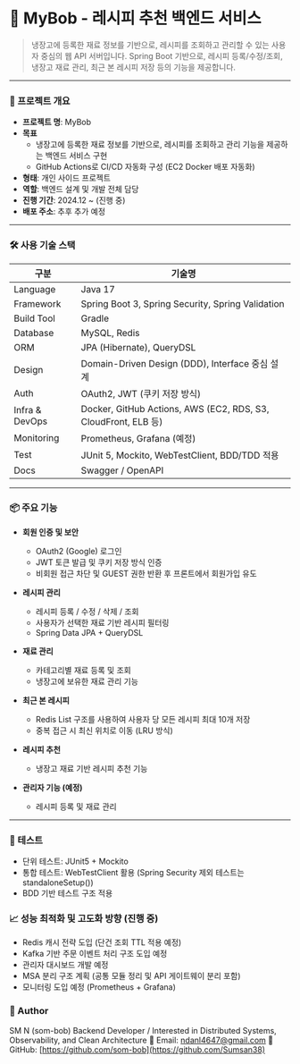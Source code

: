 # 🍱 MyBob - 레시피 추천 백엔드 서비스

> 냉장고에 등록한 재료 정보를 기반으로, 레시피를 조회하고 관리할 수 있는 사용자 중심의 웹 API 서버입니다.
> Spring Boot 기반으로, 레시피 등록/수정/조회, 냉장고 재료 관리, 최근 본 레시피 저장 등의 기능을 제공합니다.

---

### 📌 프로젝트 개요

- **프로젝트 명**: MyBob  
- **목표**
  - 냉장고에 등록한 재료 정보를 기반으로, 레시피를 조회하고 관리 기능을 제공하는 백엔드 서비스 구현
  - GitHub Actions로 CI/CD 자동화 구성 (EC2 Docker 배포 자동화)
- **형태**: 개인 사이드 프로젝트  
- **역할**: 백엔드 설계 및 개발 전체 담당  
- **진행 기간**: 2024.12 ~ (진행 중)  
- **배포 주소**: 추후 추가 예정  

---

### 🛠 사용 기술 스택

| 구분           | 기술명                                                                  |
|----------------|-------------------------------------------------------------------------|
| Language       | Java 17                                                                 |
| Framework      | Spring Boot 3, Spring Security, Spring Validation                       |
| Build Tool     | Gradle                                                                  |
| Database       | MySQL, Redis                                                            |
| ORM            | JPA (Hibernate), QueryDSL                                               |
| Design         | Domain-Driven Design (DDD), Interface 중심 설계                         |
| Auth           | OAuth2, JWT (쿠키 저장 방식)                                            |
| Infra & DevOps | Docker, GitHub Actions, AWS (EC2, RDS, S3, CloudFront, ELB 등)         |
| Monitoring     | Prometheus, Grafana (예정)                                              |
| Test           | JUnit 5, Mockito, WebTestClient, BDD/TDD 적용                           |
| Docs           | Swagger / OpenAPI                                                       |

---

### 📦 주요 기능

- **회원 인증 및 보안**
  - OAuth2 (Google) 로그인
  - JWT 토큰 발급 및 쿠키 저장 방식 인증
  - 비회원 접근 차단 및 GUEST 권한 반환 후 프론트에서 회원가입 유도

- **레시피 관리**
  - 레시피 등록 / 수정 / 삭제 / 조회
  - 사용자가 선택한 재료 기반 레시피 필터링
  - Spring Data JPA + QueryDSL

- **재료 관리**
  - 카테고리별 재료 등록 및 조회
  - 냉장고에 보유한 재료 관리 기능

- **최근 본 레시피**
  - Redis List 구조를 사용하여 사용자 당 모든 레시피 최대 10개 저장
  - 중복 접근 시 최신 위치로 이동 (LRU 방식)

- **레시피 추천**
  - 냉장고 재료 기반 레시피 추천 기능

- **관리자 기능 (예정)**
  - 레시피 등록 및 재료 관리

---

### 🧪 테스트
- 단위 테스트: JUnit5 + Mockito
- 통합 테스트: WebTestClient 활용 (Spring Security 제외 테스트는 standaloneSetup())
- BDD 기반 테스트 구조 적용


### 📈 성능 최적화 및 고도화 방향 (진행 중)
- Redis 캐시 전략 도입 (단건 조회 TTL 적용 예정)
- Kafka 기반 주문 이벤트 처리 구조 도입 예정
- 관리자 대시보드 개발 예정
- MSA 분리 구조 계획 (공통 모듈 정리 및 API 게이트웨이 분리 포함)
- 모니터링 도입 예정 (Prometheus + Grafana)


### 👋 Author
SM N (som-bob)
Backend Developer / Interested in Distributed Systems, Observability, and Clean Architecture
📧 Email: ndanl4647@gmail.com
📌 GitHub: [https://github.com/som-bob](https://github.com/Sumsan38)



